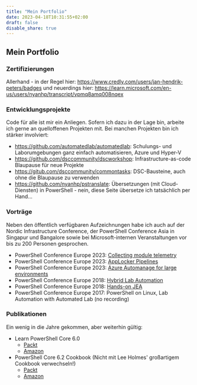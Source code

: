 ```yaml
---
title: "Mein Portfolio"
date: 2023-04-18T10:31:55+02:00
draft: false
disable_share: true
---
```


## Mein Portfolio

### Zertifizierungen

Allerhand - in der Regel hier: <https://www.credly.com/users/jan-hendrik-peters/badges> und neuerdings hier: <https://learn.microsoft.com/en-us/users/nyanhp/transcript/vpmq8amq008nqex>

### Entwicklungsprojekte

Code für alle ist mir ein Anliegen. Sofern ich dazu in der Lage bin, arbeite
ich gerne an quelloffenen Projekten mit. Bei manchen Projekten bin ich stärker
involviert:

- https://github.com/automatedlab/automatedlab: Schulungs- und Laborumgebungen ganz einfach automatisieren, Azure und Hyper-V
- https://github.com/dsccommunity/dscworkshop: Infrastructure-as-code Blaupause für neue Projekte
- https://gitub.com/dsccommunity/commontasks: DSC-Bausteine, auch ohne die Blaupause zu verwenden
- https://github.com/nyanhp/pstranslate: Übersetzungen (mit Cloud-Diensten) in PowerShell - nein, diese Seite übersetze ich tatsächlich per Hand...

### Vorträge

Neben den öffentlich verfügbaren Aufzeichnungen habe ich auch auf der Nordic Infrastructure Conference, der
PowerShell Conference Asia in Singapur und Bangalore sowie bei Microsoft-internen Veranstaltungen vor
bis zu 200 Personen gesprochen.

- PowerShell Conference Europe 2023: [Collecting module telemetry](https://www.youtube.com/watch?v=VrtZJNkQvIE)
- PowerShell Conference Europe 2023: [AppLocker Pipelines](https://www.youtube.com/watch?v=2oNxo-RaJE8)
- PowerShell Conference Europe 2023: [Azure Automanage for large environments](https://www.youtube.com/watch?v=o6TxcWR-lSM)
- PowerShell Conference Europe 2018: [Hybrid Lab Automation](https://www.youtube.com/watch?v=RCLYjGv3MHw)
- PowerShell Conference Europe 2018: [Hands-on JEA](https://www.youtube.com/watch?v=K1c3BY7bw4c)
- PowerShell Conference Europe 2017: PowerShell on Linux, Lab Automation with Automated Lab (no recording)

### Publikationen

Ein wenig in die Jahre gekommen, aber weiterhin gültig:

- Learn PowerShell Core 6.0
  - [Packt](https://www.packtpub.com/eu/networking-and-servers/learn-powershell-core-60)
  - [Amazon](https://www.amazon.com/Learn-PowerShell-Core-6-0-administrative/dp/178883898X)
- PowerShell Core 6.2 Cookbook (Nicht mit Lee Holmes' großartigem Cookbook verwechseln!)
  - [Packt](https://www.packtpub.com/eu/networking-and-servers/powershell-core-62-cookbook)
  - [Amazon](https://www.amazon.com/Powershell-Core-6-2-Cookbook-command-line/dp/1789803306)
